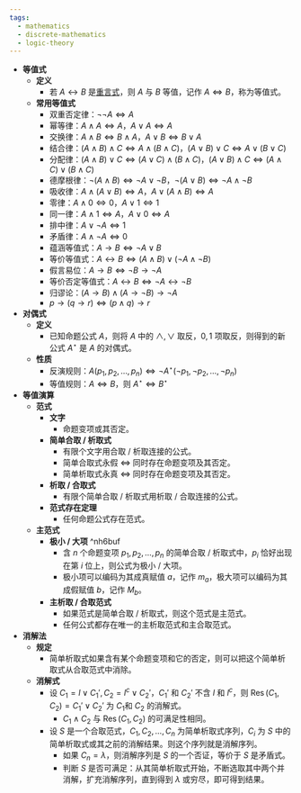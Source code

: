 ```yaml
---
tags:
  - mathematics
  - discrete-mathematics
  - logic-theory
---
```

- **等值式**
	- **定义**
		- 若 $A \leftrightarrow B$ 是[重言式](命题逻辑#^0anp3n)，则 $A$ 与 $B$ 等值，记作 $A \Leftrightarrow B$，称为等值式。 <span id="ysze9u"></span>
	- **常用等值式** <span id="sts2pd"></span>
		- 双重否定律：$\neg \neg A \Leftrightarrow A$
		- 幂等律：$A \land A \Leftrightarrow A$，$A \lor A \Leftrightarrow A$
		- 交换律：$A \land B \Leftrightarrow B \land A$，$A \lor B \Leftrightarrow B \lor A$
		- 结合律：$(A \land B) \land C \Leftrightarrow A \land (B \land C)$，$(A \lor B) \lor C \Leftrightarrow A \lor (B \lor C)$
		- 分配律：$(A \land B) \lor C \Leftrightarrow (A \lor C) \land (B \land C)$，$(A \lor B) \land C \Leftrightarrow (A \land C) \lor (B \land C)$
		- 德摩根律：$\neg (A \land B) \Leftrightarrow \neg A \lor \neg B$，$\neg (A \lor B) \Leftrightarrow \neg A \land \neg B$
		- 吸收律：$A \land (A \lor B) \Leftrightarrow A$，$A \lor (A \land B) \Leftrightarrow A$
		- 零律：$A \land 0 \Leftrightarrow 0$，$A \lor 1 \Leftrightarrow 1$
		- 同一律：$A \land 1 \Leftrightarrow A$，$A \lor 0 \Leftrightarrow A$
		- 排中律：$A \lor \neg A \Leftrightarrow 1$
		- 矛盾律：$A \land \neg A \Leftrightarrow 0$
		- 蕴涵等值式：$A \to B \Leftrightarrow \neg A \lor B$
		- 等价等值式：$A \leftrightarrow B \Leftrightarrow (A \land B) \lor (\neg A \land \neg B)$
		- 假言易位：$A \to B \Leftrightarrow \neg B \to \neg A$
		- 等价否定等值式：$A \leftrightarrow B \Leftrightarrow \neg A \leftrightarrow \neg B$
		- 归谬论：$(A \to B) \land (A \to \neg B) \to \neg A$
		- $p \to (q \to r) \Leftrightarrow (p \land q) \to r$
- **对偶式**
	- **定义**
		- 已知命题公式 $A$，则将 $A$ 中的 $\land,\lor$ 取反，$0,1$ 项取反，则得到的新公式 $A^\star$ 是 $A$ 的对偶式。
	- **性质**
		- 反演规则：$A(p_1, p_2, \dots, p_n) \Leftrightarrow \neg A^\star (\neg p_1, \neg p_2, \dots, \neg p_n)$
		- 等值规则：$A \Leftrightarrow B$，则 $A^\star \Leftrightarrow B^\star$
- **等值演算**
	- **范式**
		- **文字**
			- 命题变项或其否定。
		- **简单合取 / 析取式**
			- 有限个文字用合取 / 析取连接的公式。
			- 简单合取式永假 $\iff$ 同时存在命题变项及其否定。
			- 简单析取式永真 $\iff$ 同时存在命题变项及其否定。
		- **析取 / 合取式**
			- 有限个简单合取 / 析取式用析取 / 合取连接的公式。
		- **范式存在定理**
			- 任何命题公式存在范式。
	- **主范式**
		- **极小 / 大项** ^nh6buf
			- 含 $n$ 个命题变项 $p_1,p_2,\dots,p_n$ 的简单合取 / 析取式中，$p_i$ 恰好出现在第 $i$ 位上，则公式为极小 / 大项。
			- 极小项可以编码为其成真赋值 $a$，记作 $m_a$，极大项可以编码为其成假赋值 $b$，记作 $M_b$。
		- **主析取 / 合取范式**
			- 如果范式是简单合取 / 析取式，则这个范式是主范式。
			- 任何公式都存在唯一的主析取范式和主合取范式。
- **消解法**
	- **规定**
		- 简单析取式如果含有某个命题变项和它的否定，则可以把这个简单析取式从合取范式中消除。
	- **消解式**
		- 设 $C_1 = l \lor C_1', C_2 = l^c \lor C_2'$，$C_1'$ 和 $C_2'$ 不含 $l$ 和 $l^c$，则 $\operatorname{Res}(C_1,C_2) = C_1' \lor C_2'$ 为 $C_1$和 $C_2$ 的消解式。
			- $C_1 \land C_2$ 与 $\operatorname{Res}(C_1,C_2)$ 的可满足性相同。
		- 设 $S$ 是一个合取范式，$C_1,C_2,\dots,C_n$ 为简单析取式序列，$C_i$ 为 $S$ 中的简单析取式或其之前的消解结果。则这个序列就是消解序列。
			- 如果 $C_n=\lambda$，则消解序列是 $S$ 的一个否证，等价于 $S$ 是矛盾式。
			- 判断 $S$ 是否可满足：从其简单析取式开始，不断选取其中两个并消解，扩充消解序列，直到得到 $\lambda$ 或穷尽，即可得到结果。
